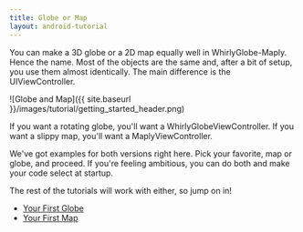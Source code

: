 ```yaml
---
title: Globe or Map
layout: android-tutorial
---
```


You can make a 3D globe or a 2D map equally well in WhirlyGlobe-Maply.  Hence the name.  Most of the objects are the same and, after a bit of setup, you use them almost identically.  The main difference is the UIViewController.

![Globe and Map]({{ site.baseurl }}/images/tutorial/getting_started_header.png)

If you want a rotating globe, you'll want a WhirlyGlobeViewController. If you want a slippy map, you'll want a MaplyViewController.

We've got examples for both versions right here.  Pick your favorite, map or globe, and proceed.  If you're feeling ambitious, you can do both and make your code select at startup.

The rest of the tutorials will work with either, so jump on in!

* [Your First Globe](your_first_globe.html)
* [Your First Map](your_first_map.html)
